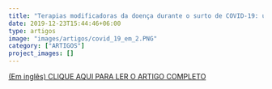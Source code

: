 ```yaml
---
title: "Terapias modificadoras da doença durante o surto de COVID-19: uma revisão narrativa das recomendações internacionais e nacionais (em inglês)"
date: 2019-12-23T15:44:46+06:00
type: artigos
image: "images/artigos/covid_19_em_2.PNG"
category: ["ARTIGOS"]
project_images: []
---
```


[(Em inglês) CLIQUE AQUI PARA LER O ARTIGO COMPLETO](/artigospdf/covid_19_e_em_2.pdf)